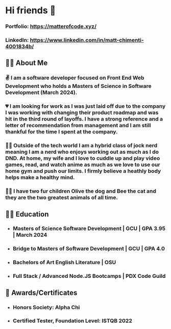 
# **Hi friends** 👋

### Portfolio: https://matterofcode.xyz/
### LinkedIn: https://www.linkedin.com/in/matt-chimenti-4001834b/

## 🐱‍🏍 **About Me** 

### ✌ I am a software developer focused on **Front End Web Development** who holds a **Masters of Science in Software Development** (March 2024). 

### 💔 I am looking for work as I was just laid off due to the company I was working with changing their product roadmap and was hit in the third round of layoffs. I have a strong reference and a letter of recommendation from management and I am still thankful for the time I spent at the company.


### 🧙‍♂️ Outside of the tech world I am a hybrid class of jock nerd meaning I am a nerd who enjoys working out as much as I do DND. At home, my wife and I love to cuddle up and play video games, read, and watch anime as much as we love to use our home gym and push our limits. I firmly believe a heathly body helps make a healthy mind.

### 🐱‍👤 I have two fur children Olive the dog and Bee the cat and they are the two greatest animals of all time.

## 👨‍🎓 **Education**
- ### Masters of Science Software Development | GCU | GPA 3.95 | March 2024

- ### Bridge to Masters of Software Development | GCU | GPA 4.0

- ### Bachelors of Art English Literature | OSU

- ### Full Stack / Advanced Node.JS Bootcamps | PDX Code Guild

## 🏅 **Awards/Certificates**

- ### Honors Society: Alpha Chi 
- ### Certified Tester, Foundation Level: ISTQB 2022

